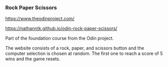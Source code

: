 ### Rock Paper Scissors

https://www.theodinproject.com/

https://nathanntk.github.io/odin-rock-paper-scissors/

Part of the foundation course from the Odin project. 

The website consists of a rock, paper, and scissors button and the computer selection is chosen at random. The first one to reach a score of 5 wins and the game resets.